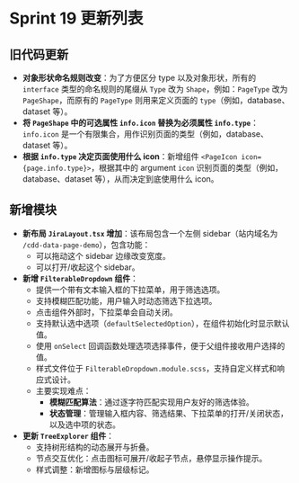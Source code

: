 # Sprint 19 更新列表

## 旧代码更新

- **对象形状命名规则改变**：为了方便区分 type 以及对象形状，所有的 `interface` 类型的命名规则的尾缀从 `Type` 改为 `Shape`，例如：`PageType` 改为 `PageShape`，而原有的 `PageType` 则用来定义页面的 `type`（例如，database、dataset 等）。
- **将 `PageShape` 中的可选属性 `info.icon` 替换为必须属性 `info.type`**：`info.icon` 是一个有限集合，用作识别页面的类型（例如，database、dataset 等）。
- **根据 `info.type` 决定页面使用什么 icon**：新增组件 `<PageIcon icon={page.info.type}>`，根据其中的 argument `icon` 识别页面的类型（例如，database、dataset 等），从而决定到底使用什么 icon。

## 新增模块

- **新布局 `JiraLayout.tsx` 增加**：该布局包含一个左侧 sidebar（站内域名为 `/cdd-data-page-demo`），包含功能：
  - 可以拖动这个 sidebar 边缘改变宽度。
  - 可以打开/收起这个 sidebar。
- **新增 `FilterableDropdown` 组件**：
  - 提供一个带有文本输入框的下拉菜单，用于筛选选项。
  - 支持模糊匹配功能，用户输入时动态筛选下拉选项。
  - 点击组件外部时，下拉菜单会自动关闭。
  - 支持默认选中选项（`defaultSelectedOption`），在组件初始化时显示默认值。
  - 使用 `onSelect` 回调函数处理选项选择事件，便于父组件接收用户选择的值。
  - 样式文件位于 `FilterableDropdown.module.scss`，支持自定义样式和响应式设计。
  - 主要实现难点：
    - **模糊匹配算法**：通过逐字符匹配实现用户友好的筛选体验。
    - **状态管理**：管理输入框内容、筛选结果、下拉菜单的打开/关闭状态，以及选中项的状态。
- **更新 `TreeExplorer` 组件**：
  - 支持树形结构的动态展开与折叠。
  - 节点交互优化：点击图标可展开/收起子节点，悬停显示操作提示。
  - 样式调整：新增图标与层级标记。
